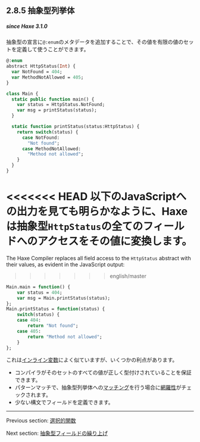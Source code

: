 ## 2.8.5 抽象型列挙体

##### since Haxe 3.1.0

抽象型の宣言に`@:enum`のメタデータを追加することで、その値を有限の値のセットを定義して使うことができます。

```haxe
@:enum
abstract HttpStatus(Int) {
  var NotFound = 404;
  var MethodNotAllowed = 405;
}

class Main {
  static public function main() {
    var status = HttpStatus.NotFound;
    var msg = printStatus(status);
  }

  static function printStatus(status:HttpStatus) {
    return switch(status) {
      case NotFound:
        "Not found";
      case MethodNotAllowed:
        "Method not allowed";
    }
  }
}
```

<<<<<<< HEAD
以下のJavaScriptへの出力を見ても明らかなように、Haxeは抽象型`HttpStatus`の全てのフィールドへのアクセスをその値に変換します。
=======
The Haxe Compiler replaces all field access to the `HttpStatus` abstract with their values, as evident in the JavaScript output:
>>>>>>> english/master

```haxe
Main.main = function() {
	var status = 404;
	var msg = Main.printStatus(status);
};
Main.printStatus = function(status) {
	switch(status) {
	case 404:
		return "Not found";
	case 405:
		return "Method not allowed";
	}
};
```

これは[インライン変数](class-field-inline.md)によく似ていますが、いくつかの利点があります。

* コンパイラがそのセットのすべての値が正しく型付けされていることを保証できます。
* パターンマッチで、抽象型列挙体への[マッチング](lf-pattern-matching.md)を行う場合に[網羅性](lf-pattern-matching-exhaustiveness.md)がチェックされます。
* 少ない構文でフィールドを定義できます。

---

Previous section: [選択的関数](types-abstract-selective-functions.md)

Next section: [抽象型フィールドの繰り上げ](types-abstract-forward.md)
